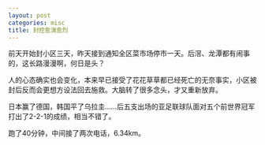 ```yaml
---
layout: post
categories: misc
title: 封控愈演愈烈
---
```


前天开始封小区三天，昨天接到通知全区菜市场停市一天。后滘、龙潭都有闹事的，这长路漫漫啊，何日是头？

人的心态确实也会变化，本来早已接受了花花草草都已经死亡的无奈事实，小区被封后反而会更想方设法回去施救。大脑转了很多念头，才又重新放弃。

日本赢了德国，韩国平了乌拉圭……后五支出场的亚足联球队面对五个前世界冠军打出了2-2-1的成绩，相当不错了。

跑了40分钟，中间接了两次电话，6.34km。
